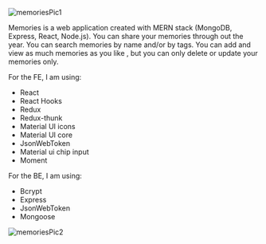 ![memoriesPic1](https://user-images.githubusercontent.com/89661647/167176929-be0fcc15-606a-49d6-a9fa-77c14ee9aefe.png)





Memories is a web application created with MERN stack (MongoDB, Express, React, Node.js).
You can share your memories through out the year.
You can search memories by name and/or by tags.
You can add and view as much memories as you like , but you can only delete or update your memories only.


For the FE, I am using:
  - React
  - React Hooks
  - Redux
  - Redux-thunk
  - Material UI icons
  - Material UI core
  - JsonWebToken
  - Material ui chip input
  - Moment

For the BE, I am using:
  - Bcrypt
  - Express
  - JsonWebToken
  - Mongoose

 ![memoriesPic2](https://user-images.githubusercontent.com/89661647/167178773-ea4013a0-cef5-45a7-b2a0-72b40c7eef27.png)
